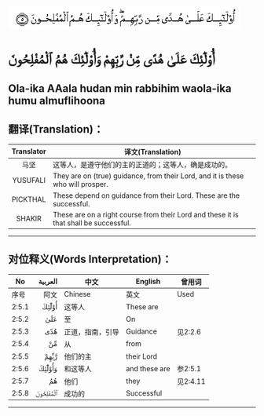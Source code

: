 ![002:005](images/002_005.gif)

# أُوْلَٰٓئِكَ عَلَىٰ هُدًى مِّنْ رَّبِّهِمْ وَأُوْلَٰٓئِكَ هُمُ ٱلْمُفْلِحُونَ

## Ola-ika AAala hudan min rabbihim waola-ika humu almuflihoona

## 翻译(Translation)：

| Translator | 译文(Translation)                                            |
|:----------:| ------------------------------------------------------------ |
| 马坚       | 这等人，是遵守他们的主的正道的；这等人，确是成功的。         |
| YUSUFALI   | They are on (true) guidance, from their Lord, and it is these who will prosper. |
| PICKTHAL   | These depend on guidance from their Lord. These are the successful. |
| SHAKIR     | These are on a right course from their Lord and these it is that shall be successful. |

---

## 对位释义(Words Interpretation)：

| No    |  العربية | 中文             | English       | 曾用词   |
| ----- | -------: | ---------------- | ------------- | -------- |
| 序号  |     阿文 | Chinese          | 英文          | Used     |
| 2:5.1 |    أُوْلَٰٓئِكَ | 这等人           | These are     |          |
| 2:5.2 |      عَلَىٰ | 至               | On            |          |
| 2:5.3 |      هُدًى | 正道，指南，引导 | Guidance      | 见2:2.6  |
| 2:5.4 |       مِّنْ | 从               | from          |          |
| 2:5.5 |     رَّبِّهِمْ | 他们的主         | their Lord    |          |
| 2:5.6 |   وَأُوْلَٰٓئِكَ | 和这等人         | and these are | 参2:5.1  |
| 2:5.7 |       هُمُ | 他们             | they          | 见2:4.11 |
| 2:5.8 | ٱلْمُفْلِحُونَ | 成功的           | Successful    |          |

---
